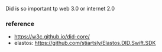 Did is so important tp web 3.0 or internet 2.0
### reference
* https://w3c.github.io/did-core/
* elastos: https://github.com/stiartsly/Elastos.DID.Swift.SDK
